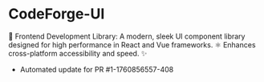 # CodeForge-UI
🎨 Frontend Development Library: A modern, sleek UI component library designed for high performance in React and Vue frameworks. ⚛️ Enhances cross-platform accessibility and speed. ✨


- Automated update for PR #1-1760856557-408